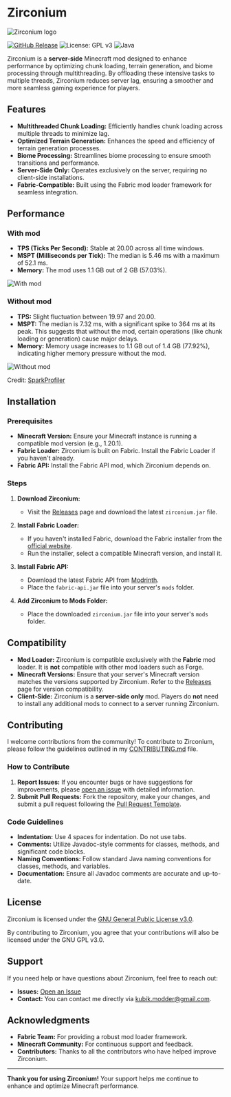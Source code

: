 # Zirconium

![Zirconium logo](https://cdn.modrinth.com/data/cached_images/ceefbb78281023540c2b0239021fa6be045d330e_0.webp)

[![GitHub Release](https://img.shields.io/github/release/Kubik-Modder/zirconium-fabric.svg)](https://github.com/Kubik-Modder/zirconium-fabric/releases)
![License: GPL v3](https://img.shields.io/badge/License-GPLv3-blue.svg)
![Java](https://img.shields.io/badge/Java-17%2B-blue.svg)

Zirconium is a **server-side** Minecraft mod designed to enhance performance by optimizing chunk loading, terrain generation, and biome processing through multithreading. By offloading these intensive tasks to multiple threads, Zirconium reduces server lag, ensuring a smoother and more seamless gaming experience for players.

## Features

- **Multithreaded Chunk Loading:** Efficiently handles chunk loading across multiple threads to minimize lag.
- **Optimized Terrain Generation:** Enhances the speed and efficiency of terrain generation processes.
- **Biome Processing:** Streamlines biome processing to ensure smooth transitions and performance.
- **Server-Side Only:** Operates exclusively on the server, requiring no client-side installations.
- **Fabric-Compatible:** Built using the Fabric mod loader framework for seamless integration.

## Performance

### With mod

- **TPS (Ticks Per Second):** Stable at 20.00 across all time windows.
- **MSPT (Milliseconds per Tick):** The median is 5.46 ms with a maximum of 52.1 ms.
- **Memory:** The mod uses 1.1 GB out of 2 GB (57.03%).

![With mod](https://cdn.modrinth.com/data/cached_images/ef4682500c1660b047a1f9db5ba94148a6f294b6.png)

### Without mod

- **TPS:** Slight fluctuation between 19.97 and 20.00.
- **MSPT:** The median is 7.32 ms, with a significant spike to 364 ms at its peak. This suggests that without the mod, certain operations (like chunk loading or generation) cause major delays.
- **Memory:** Memory usage increases to 1.1 GB out of 1.4 GB (77.92%), indicating higher memory pressure without the mod.

![Without mod](https://cdn.modrinth.com/data/cached_images/32ed9111f113aa04d44553b1e937b33204082048.png)

Credit: [SparkProfiler](https://modrinth.com/mod/spark)

## Installation

### Prerequisites

- **Minecraft Version:** Ensure your Minecraft instance is running a compatible mod version (e.g., 1.20.1).
- **Fabric Loader:** Zirconium is built on Fabric. Install the Fabric Loader if you haven't already.
- **Fabric API:** Install the Fabric API mod, which Zirconium depends on.

### Steps

1. **Download Zirconium:**
   - Visit the [Releases](https://github.com/Kubik-Modder/zirconium-fabric/releases) page and download the latest `zirconium.jar` file.

2. **Install Fabric Loader:**
   - If you haven't installed Fabric, download the Fabric installer from the [official website](https://fabricmc.net/).
   - Run the installer, select a compatible Minecraft version, and install it.

3. **Install Fabric API:**
   - Download the latest Fabric API from [Modrinth](https://modrinth.com/mod/fabric-api).
   - Place the `fabric-api.jar` file into your server's `mods` folder.

4. **Add Zirconium to Mods Folder:**
   - Place the downloaded `zirconium.jar` file into your server's `mods` folder.

## Compatibility

- **Mod Loader:** Zirconium is compatible exclusively with the **Fabric** mod loader. It is **not** compatible with other mod loaders such as Forge.
- **Minecraft Versions:** Ensure that your server's Minecraft version matches the versions supported by Zirconium. Refer to the [Releases](https://github.com/Kubik-Modder/zirconium-fabric/releases) page for version compatibility.
- **Client-Side:** Zirconium is a **server-side only** mod. Players do **not** need to install any additional mods to connect to a server running Zirconium.

## Contributing

I welcome contributions from the community! To contribute to Zirconium, please follow the guidelines outlined in my [CONTRIBUTING.md](https://github.com/Kubik-Modder/zirconium-fabric/blob/Alpha/CONTRIBUTING.md) file.

### How to Contribute

1. **Report Issues:** If you encounter bugs or have suggestions for improvements, please [open an issue](https://github.com/Kubik-Modder/zirconium-fabric/issues) with detailed information.
2. **Submit Pull Requests:** Fork the repository, make your changes, and submit a pull request following the [Pull Request Template](https://github.com/Kubik-Modder/zirconium-fabric/blob/Alpha/.github/PULL_REQUEST_TEMPLATE/pull_request.md).

### Code Guidelines

- **Indentation:** Use 4 spaces for indentation. Do not use tabs.
- **Comments:** Utilize Javadoc-style comments for classes, methods, and significant code blocks.
- **Naming Conventions:** Follow standard Java naming conventions for classes, methods, and variables.
- **Documentation:** Ensure all Javadoc comments are accurate and up-to-date.

## License

Zirconium is licensed under the [GNU General Public License v3.0](https://www.fsf.org/).

By contributing to Zirconium, you agree that your contributions will also be licensed under the GNU GPL v3.0.

## Support

If you need help or have questions about Zirconium, feel free to reach out:

- **Issues:** [Open an Issue](https://github.com/Kubik-Modder/zirconium-fabric/issues)
- **Contact:** You can contact me directly via [kubik.modder@gmail.com](mailto:kubik.modder@gmail.com).

## Acknowledgments

- **Fabric Team:** For providing a robust mod loader framework.
- **Minecraft Community:** For continuous support and feedback.
- **Contributors:** Thanks to all the contributors who have helped improve Zirconium.

---

**Thank you for using Zirconium!** Your support helps me continue to enhance and optimize Minecraft performance.

